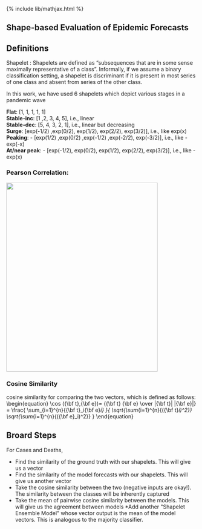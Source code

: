 {% include lib/mathjax.html %}
## Shape-based Evaluation of Epidemic Forecasts

## Definitions

Shapelet : Shapelets are defined as “subsequences that are in some sense maximally representative of a class”. Informally, if we assume a binary classification setting, a shapelet is discriminant if it is present in most series of one class and absent from series of the other class.<br>

In this work, we have used 6 shapelets which depict various stages in a pandemic wave

__Flat__: [1, 1, 1, 1, 1] <br>
__Stable-inc__: [1 ,2, 3, 4, 5], i.e., linear<br>
__Stable-dec__: [5, 4, 3, 2, 1], i.e., linear but decreasing<br>
__Surge__: [exp(-1/2) ,exp(0/2), exp(1/2), exp(2/2), exp(3/2)], i.e., like exp(x)<br>
__Peaking__: - [exp(1/2) ,exp(0/2) ,exp(-1/2) ,exp(-2/2), exp(-3/2)], i.e., like -exp(-x)<br>
__At/near peak__:  - [exp(-1/2), exp(0/2), exp(1/2), exp(2/2), exp(3/2)], i.e., like -exp(x)


### Pearson Correlation:

<img src="https://editor.analyticsvidhya.com/uploads/39170Formula.JPG" width="400" height="500">

### Cosine Similarity
cosine similarity for comparing the two vectors, which is defined as follows:
\begin{equation}
\cos ({\bf t},{\bf e})= {{\bf t} {\bf e} \over \|{\bf t}\| \|{\bf e}\|} = \frac{ \sum_{i=1}^{n}{{\bf t}_i{\bf e}_i} }{ \sqrt{\sum_{i=1}^{n}{({\bf t}_i)^2}} \sqrt{\sum_{i=1}^{n}{({\bf e}_i)^2}} }
\end{equation}


## Broard Steps

For Cases and Deaths,

* Find the similarity of the ground truth with our shapelets. This will give us a vector
* Find the similarity of the model forecasts with our shapelets. This will give us another vector
* Take the cosine similarity between the two (negative inputs are okay!). The similarity between the classes will be inherently captured
* Take the mean of pairwise cosine similarity between the models. This will give us the agreement between models
*Add another "Shapelet Ensemble Model" whose vector output is the mean of the model vectors. This is analogous to the majority classifier.
 
